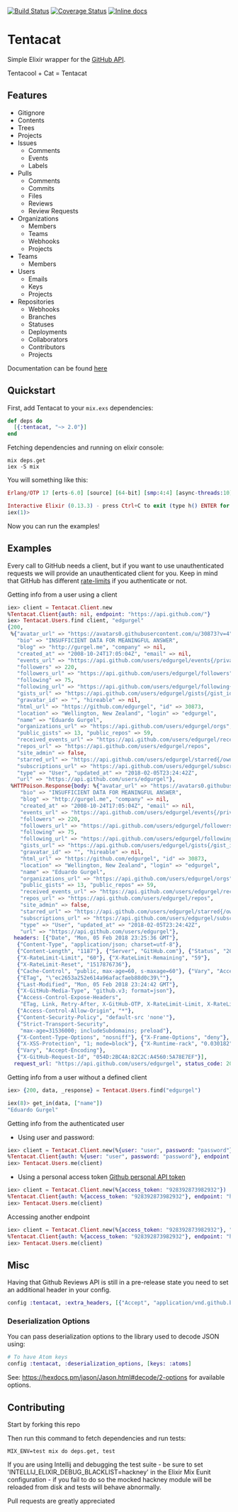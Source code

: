 [![Build Status](https://travis-ci.org/edgurgel/tentacat.svg)](https://travis-ci.org/edgurgel/tentacat)
[![Coverage Status](http://img.shields.io/coveralls/edgurgel/tentacat.svg)](https://coveralls.io/r/edgurgel/tentacat)
[![Inline docs](http://inch-ci.org/github/edgurgel/tentacat.svg)](http://inch-ci.org/github/edgurgel/tentacat)

# Tentacat

Simple Elixir wrapper for the [GitHub API](http://developer.github.com/).

Tentacool + Cat = Tentacat

## Features

* Gitignore
* Contents
* Trees
* Projects
* Issues
  * Comments
  * Events
  * Labels
* Pulls
  * Comments
  * Commits
  * Files
  * Reviews
  * Review Requests
* Organizations
  * Members
  * Teams
  * Webhooks
  * Projects
* Teams
  * Members
* Users
  * Emails
  * Keys
  * Projects
* Repositories
  * Webhooks
  * Branches
  * Statuses
  * Deployments
  * Collaborators
  * Contributors
  * Projects

Documentation can be found [here](https://hexdocs.pm/tentacat)

## Quickstart

First, add Tentacat to your `mix.exs` dependencies:

```elixir
def deps do
  [{:tentacat, "~> 2.0"}]
end
```

Fetching dependencies and running on elixir console:

```console
mix deps.get
iex -S mix
```

You will something like this:

```elixir
Erlang/OTP 17 [erts-6.0] [source] [64-bit] [smp:4:4] [async-threads:10] [hipe] [kernel-poll:false]

Interactive Elixir (0.13.3) - press Ctrl+C to exit (type h() ENTER for help)
iex(1)>
```

Now you can run the examples!

## Examples

Every call to GitHub needs a client, but if you want to use unauthenticated requests we will provide an unauthenticated client for you. Keep in mind that GitHub has different [rate-limits](https://developer.github.com/v3/#rate-limiting) if you authenticate or not.

Getting info from a user using a client

```elixir
iex> client = Tentacat.Client.new
%Tentacat.Client{auth: nil, endpoint: "https://api.github.com/"}
iex> Tentacat.Users.find client, "edgurgel"
{200,
 %{"avatar_url" => "https://avatars0.githubusercontent.com/u/30873?v=4",
   "bio" => "INSUFFICIENT DATA FOR MEANINGFUL ANSWER",
   "blog" => "http://gurgel.me", "company" => nil,
   "created_at" => "2008-10-24T17:05:04Z", "email" => nil,
   "events_url" => "https://api.github.com/users/edgurgel/events{/privacy}",
   "followers" => 220,
   "followers_url" => "https://api.github.com/users/edgurgel/followers",
   "following" => 75,
   "following_url" => "https://api.github.com/users/edgurgel/following{/other_user}",
   "gists_url" => "https://api.github.com/users/edgurgel/gists{/gist_id}",
   "gravatar_id" => "", "hireable" => nil,
   "html_url" => "https://github.com/edgurgel", "id" => 30873,
   "location" => "Wellington, New Zealand", "login" => "edgurgel",
   "name" => "Eduardo Gurgel",
   "organizations_url" => "https://api.github.com/users/edgurgel/orgs",
   "public_gists" => 13, "public_repos" => 59,
   "received_events_url" => "https://api.github.com/users/edgurgel/received_events",
   "repos_url" => "https://api.github.com/users/edgurgel/repos",
   "site_admin" => false,
   "starred_url" => "https://api.github.com/users/edgurgel/starred{/owner}{/repo}",
   "subscriptions_url" => "https://api.github.com/users/edgurgel/subscriptions",
   "type" => "User", "updated_at" => "2018-02-05T23:24:42Z",
   "url" => "https://api.github.com/users/edgurgel"},
 %HTTPoison.Response{body: %{"avatar_url" => "https://avatars0.githubusercontent.com/u/30873?v=4",
    "bio" => "INSUFFICIENT DATA FOR MEANINGFUL ANSWER",
    "blog" => "http://gurgel.me", "company" => nil,
    "created_at" => "2008-10-24T17:05:04Z", "email" => nil,
    "events_url" => "https://api.github.com/users/edgurgel/events{/privacy}",
    "followers" => 220,
    "followers_url" => "https://api.github.com/users/edgurgel/followers",
    "following" => 75,
    "following_url" => "https://api.github.com/users/edgurgel/following{/other_user}",
    "gists_url" => "https://api.github.com/users/edgurgel/gists{/gist_id}",
    "gravatar_id" => "", "hireable" => nil,
    "html_url" => "https://github.com/edgurgel", "id" => 30873,
    "location" => "Wellington, New Zealand", "login" => "edgurgel",
    "name" => "Eduardo Gurgel",
    "organizations_url" => "https://api.github.com/users/edgurgel/orgs",
    "public_gists" => 13, "public_repos" => 59,
    "received_events_url" => "https://api.github.com/users/edgurgel/received_events",
    "repos_url" => "https://api.github.com/users/edgurgel/repos",
    "site_admin" => false,
    "starred_url" => "https://api.github.com/users/edgurgel/starred{/owner}{/repo}",
    "subscriptions_url" => "https://api.github.com/users/edgurgel/subscriptions",
    "type" => "User", "updated_at" => "2018-02-05T23:24:42Z",
    "url" => "https://api.github.com/users/edgurgel"},
  headers: [{"Date", "Mon, 05 Feb 2018 23:25:36 GMT"},
   {"Content-Type", "application/json; charset=utf-8"},
   {"Content-Length", "1187"}, {"Server", "GitHub.com"}, {"Status", "200 OK"},
   {"X-RateLimit-Limit", "60"}, {"X-RateLimit-Remaining", "59"},
   {"X-RateLimit-Reset", "1517876736"},
   {"Cache-Control", "public, max-age=60, s-maxage=60"}, {"Vary", "Accept"},
   {"ETag", "\"ec2653a252e614a96afacfaeb88d0c39\""},
   {"Last-Modified", "Mon, 05 Feb 2018 23:24:42 GMT"},
   {"X-GitHub-Media-Type", "github.v3; format=json"},
   {"Access-Control-Expose-Headers",
    "ETag, Link, Retry-After, X-GitHub-OTP, X-RateLimit-Limit, X-RateLimit-Remaining, X-RateLimit-Reset, X-OAuth-Scopes, X-Accepted-OAuth-Scopes, X-Poll-Interval"},
   {"Access-Control-Allow-Origin", "*"},
   {"Content-Security-Policy", "default-src 'none'"},
   {"Strict-Transport-Security",
    "max-age=31536000; includeSubdomains; preload"},
   {"X-Content-Type-Options", "nosniff"}, {"X-Frame-Options", "deny"},
   {"X-XSS-Protection", "1; mode=block"}, {"X-Runtime-rack", "0.030182"},
   {"Vary", "Accept-Encoding"},
   {"X-GitHub-Request-Id", "054D:2BC4A:82C2C:A4560:5A78E7EF"}],
  request_url: "https://api.github.com/users/edgurgel", status_code: 200}}
```

Getting info from a user without a defined client

```elixir
iex> {200, data, _response} = Tentacat.Users.find("edgurgel")

iex(8)> get_in(data, ["name"])
"Eduardo Gurgel"
```

Getting info from the authenticated user

* Using user and password:

```elixir
iex> client = Tentacat.Client.new(%{user: "user", password: "password"})
%Tentacat.Client{auth: %{user: "user", password: "password"}, endpoint: "https://api.github.com/"}
iex> Tentacat.Users.me(client)
```

* Using a personal access token [Github personal API token](https://github.com/blog/1509-personal-api-tokens)

```elixir
iex> client = Tentacat.Client.new(%{access_token: "928392873982932"})
%Tentacat.Client{auth: %{access_token: "928392873982932"}, endpoint: "https://api.github.com/"}
iex> Tentacat.Users.me(client)
```

Accessing another endpoint

```elixir
iex> client = Tentacat.Client.new(%{access_token: "928392873982932"}, "https://ghe.example.com/api/v3/")
%Tentacat.Client{auth: %{access_token: "928392873982932"}, endpoint: "https://ghe.example.com/api/v3/"}
iex> Tentacat.Users.me(client)
```

## Misc

Having that Github Reviews API is still in a pre-release state
you need to set an additional header in your config.

```elixir
config :tentacat, :extra_headers, [{"Accept", "application/vnd.github.black-cat-preview+json"}]
```

### Deserialization Options

You can pass deserialization options to the library used to decode JSON
using:

```elixir
# To have Atom keys
config :tentacat, :deserialization_options, [keys: :atoms]
```

See: https://hexdocs.pm/jason/Jason.html#decode/2-options for available options.

## Contributing

Start by forking this repo

Then run this command to fetch dependencies and run tests:

```console
MIX_ENV=test mix do deps.get, test
```

If you are using Intellij and debugging the test suite - be sure to set 'INTELLIJ_ELIXIR_DEBUG_BLACKLIST=hackney' in the Elixir Mix Eunit configuration - if you fail to do so the mocked hackney module will be reloaded from disk and tests will behave abnormally.

Pull requests are greatly appreciated
